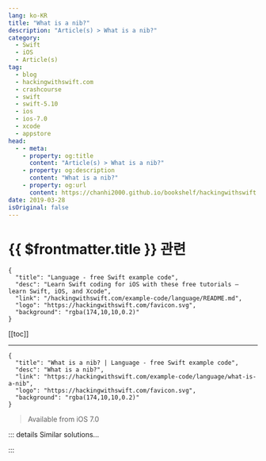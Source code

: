 ```yaml
---
lang: ko-KR
title: "What is a nib?"
description: "Article(s) > What is a nib?"
category:
  - Swift
  - iOS
  - Article(s)
tag: 
  - blog
  - hackingwithswift.com
  - crashcourse
  - swift
  - swift-5.10
  - ios
  - ios-7.0
  - xcode
  - appstore
head:
  - - meta:
    - property: og:title
      content: "Article(s) > What is a nib?"
    - property: og:description
      content: "What is a nib?"
    - property: og:url
      content: https://chanhi2000.github.io/bookshelf/hackingwithswift.com/example-code/language/what-is-a-nib.html
date: 2019-03-28
isOriginal: false
---
```


# {{ $frontmatter.title }} 관련

```component VPCard
{
  "title": "Language - free Swift example code",
  "desc": "Learn Swift coding for iOS with these free tutorials – learn Swift, iOS, and Xcode",
  "link": "/hackingwithswift.com/example-code/language/README.md",
  "logo": "https://hackingwithswift.com/favicon.svg",
  "background": "rgba(174,10,10,0.2)"
}
```

[[toc]]

---

```component VPCard
{
  "title": "What is a nib? | Language - free Swift example code",
  "desc": "What is a nib?",
  "link": "https://hackingwithswift.com/example-code/language/what-is-a-nib",
  "logo": "https://hackingwithswift.com/favicon.svg",
  "background": "rgba(174,10,10,0.2)"
}
```

> Available from iOS 7.0

<!-- TODO: 작성 -->

<!-- 
NIBs and XIBs are files that describe user interfaces, and are built using Interface Builder. In fact, the acronym "NIB" comes from "NeXTSTEP Interface Builder", and "XIB" from "Xcode Interface Builder". NIBs and XIBs are effectively the same thing: XIBs are newer and are used while you're developing, whereas NIBs are what get produced when you create a build.

In modern versions of iOS and macOS, NIBs and XIBs have effectively been replaced by storyboards, although you may still meet them if you work on older projects.

-->

::: details Similar solutions…

<!--
/example-code/language/what-is-a-singleton">What is a singleton? 
/example-code/language/what-does-an-exclamation-mark-mean">What does an exclamation mark mean? 
/example-code/language/optional-vs-implicitly-unwrapped-optional-whats-the-difference">Optional vs implicitly unwrapped optional: what’s the difference? 
/example-code/language/how-to-split-an-array-into-chunks">How to split an array into chunks 
/example-code/language/how-to-remove-items-from-an-array-using-filter">How to remove items from an array using filter()</a>
-->

:::


